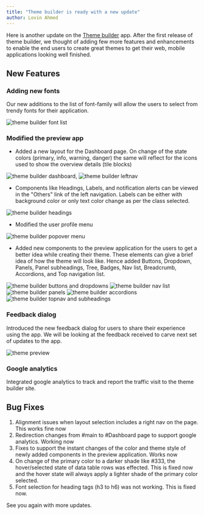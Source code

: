 ```yaml
---
title: "Theme builder is ready with a new update"
author: Lovin Ahmed
---
```


Here is another update on the [Theme builder](https://apps.wavemakeronline.com/Theme_Builder/#/Dashboard) app. After the first release of theme builder, we thought of adding few more features and enhancements to enable the end users to create great themes to get their web, mobile applications looking well finished.  

<!-- truncate -->

## New Features

### Adding new fonts 

Our new additions to the list of font-family will allow the users to select from trendy fonts for their application.

![theme builder font list](/learn/assets/theme-builder-font-list.png)

### Modified the preview app

* Added a new layout for the Dashboard page. On change of the state colors (primary, info, warning, danger) the same will reflect for the icons used to show the overview details (tile blocks)

![theme builder dashboard](/learn/assets/theme-builder-dashboard-page.png),  ![theme builder leftnav](/learn/assets/theme-builder-left-navigation.png)


* Components like Headings, Labels, and notification alerts can be viewed in the "Others" link of the left navigation. Labels can be either with background color or only text color change as per the class selected.

![theme builder headings](/learn/assets/theme-builder-headings.png)


* Modified the user profile menu

![theme builder popover menu](/learn/assets/theme-builder-popover-menu.png)


* Added new components to the preview application for the users to get a better idea while creating their theme. These elements can give a brief idea of how the theme will look like. Hence added Buttons, Dropdown, Panels, Panel subheadings, Tree, Badges, Nav list, Breadcrumb, Accordions, and Top navigation list.

![theme builder buttons and dropdowns](/learn/assets/theme-builder-buttons.png)
![theme builder nav list](/learn/assets/theme-builder-navlist.png)
![theme builder panels](/learn/assets/theme-builder-panels.png)
![theme builder accordions ](/learn/assets/theme-builder-accordions.png)
![theme builder topnav and subheadings](/learn/assets/theme-builder-topnav.png)



### Feedback dialog

Introduced the new feedback dialog for users to share their experience using the app. We will be looking at the feedback received to carve next set of updates to the app.

![theme preview](/learn/assets/theme-builder-feedback.png)

### Google analytics

Integrated google analytics to track and report the traffic visit to the theme builder site.

## Bug Fixes

1. Alignment issues when layout selection includes a right nav on the page. This works fine now
2. Redirection changes from #main to #Dashboard page to support google analytics. Working now
3. Fixes to support the instant changes of the color and theme style of newly added components in the preview application. Works now
4. On change of the primary color to a darker shade like #333, the hover/selected state of data table rows was effected. This is fixed now and the hover state will always apply a lighter shade of the primary color selected. 
5. Font selection for heading tags (h3 to h6) was not working. This is fixed now.


See you again with more updates.

